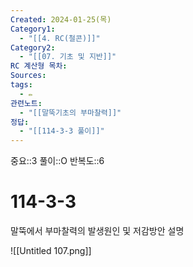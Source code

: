 ```yaml
---
Created: 2024-01-25(목)
Category1:
  - "[[4. RC(철콘)]]"
Category2:
  - "[[07. 기초 및 지반]]"
RC 계산형 목차: 
Sources: 
tags:
  - ✏️
관련노트:
  - "[[말뚝기초의 부마찰력]]"
정답:
  - "[[114-3-3 풀이]]"
---
```

중요::3
풀이::O
반복도::6

#  114-3-3

말뚝에서 부마찰력의 발생원인 및 저감방안 설명

![[Untitled 107.png]]